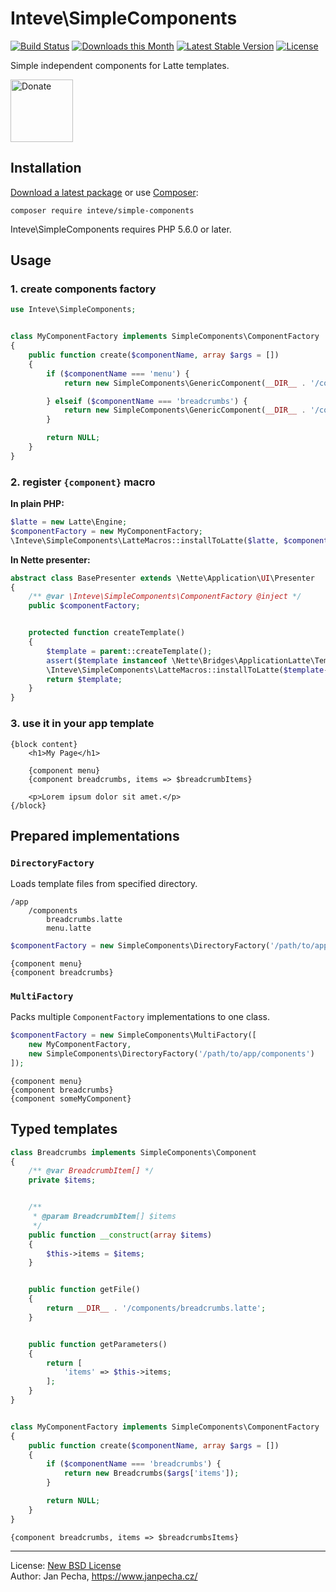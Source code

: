 # Inteve\SimpleComponents

[![Build Status](https://github.com/inteve/simple-components/workflows/Build/badge.svg)](https://github.com/inteve/simple-components/actions)
[![Downloads this Month](https://img.shields.io/packagist/dm/inteve/simple-components.svg)](https://packagist.org/packages/inteve/simple-components)
[![Latest Stable Version](https://poser.pugx.org/inteve/simple-components/v/stable)](https://github.com/inteve/simple-components/releases)
[![License](https://img.shields.io/badge/license-New%20BSD-blue.svg)](https://github.com/inteve/simple-components/blob/master/license.md)

Simple independent components for Latte templates.

<a href="https://www.janpecha.cz/donate/"><img src="https://buymecoffee.intm.org/img/donate-banner.v1.svg" alt="Donate" height="100"></a>


## Installation

[Download a latest package](https://github.com/inteve/simple-components/releases) or use [Composer](http://getcomposer.org/):

```
composer require inteve/simple-components
```

Inteve\SimpleComponents requires PHP 5.6.0 or later.


## Usage

### 1. create components factory

```php
use Inteve\SimpleComponents;


class MyComponentFactory implements SimpleComponents\ComponentFactory
{
	public function create($componentName, array $args = [])
	{
		if ($componentName === 'menu') {
			return new SimpleComponents\GenericComponent(__DIR__ . '/components/Menu.latte');

		} elseif ($componentName === 'breadcrumbs') {
			return new SimpleComponents\GenericComponent(__DIR__ . '/components/Breadcrumbs.latte', $args);
		}

		return NULL;
	}
}
```


### 2. register `{component}` macro

**In plain PHP:**

```php
$latte = new Latte\Engine;
$componentFactory = new MyComponentFactory;
\Inteve\SimpleComponents\LatteMacros::installToLatte($latte, $componentFactory);
```


**In Nette presenter:**

```php
abstract class BasePresenter extends \Nette\Application\UI\Presenter
{
	/** @var \Inteve\SimpleComponents\ComponentFactory @inject */
	public $componentFactory;


	protected function createTemplate()
	{
		$template = parent::createTemplate();
		assert($template instanceof \Nette\Bridges\ApplicationLatte\Template);
		\Inteve\SimpleComponents\LatteMacros::installToLatte($template->getLatte(), $this->componentFactory);
		return $template;
	}
}
```


### 3. use it in your app template

```latte
{block content}
	<h1>My Page</h1>

	{component menu}
	{component breadcrumbs, items => $breadcrumbItems}

	<p>Lorem ipsum dolor sit amet.</p>
{/block}
```


## Prepared implementations

### `DirectoryFactory`

Loads template files from specified directory.

```
/app
	/components
		breadcrumbs.latte
		menu.latte
```

```php
$componentFactory = new SimpleComponents\DirectoryFactory('/path/to/app/components');
```

```latte
{component menu}
{component breadcrumbs}
```


### `MultiFactory`

Packs multiple `ComponentFactory` implementations to one class.

```php
$componentFactory = new SimpleComponents\MultiFactory([
	new MyComponentFactory,
	new SimpleComponents\DirectoryFactory('/path/to/app/components')
]);
```

```latte
{component menu}
{component breadcrumbs}
{component someMyComponent}
```


## Typed templates

```php
class Breadcrumbs implements SimpleComponents\Component
{
	/** @var BreadcrumbItem[] */
	private $items;


	/**
	 * @param BreadcrumbItem[] $items
	 */
	public function __construct(array $items)
	{
		$this->items = $items;
	}


	public function getFile()
	{
		return __DIR__ . '/components/breadcrumbs.latte';
	}


	public function getParameters()
	{
		return [
			'items' => $this->items;
		];
	}
}


class MyComponentFactory implements SimpleComponents\ComponentFactory
{
	public function create($componentName, array $args = [])
	{
		if ($componentName === 'breadcrumbs') {
			return new Breadcrumbs($args['items']);
		}

		return NULL;
	}
}
```

```latte
{component breadcrumbs, items => $breadcrumbsItems}
```


------------------------------

License: [New BSD License](license.md)
<br>Author: Jan Pecha, https://www.janpecha.cz/
